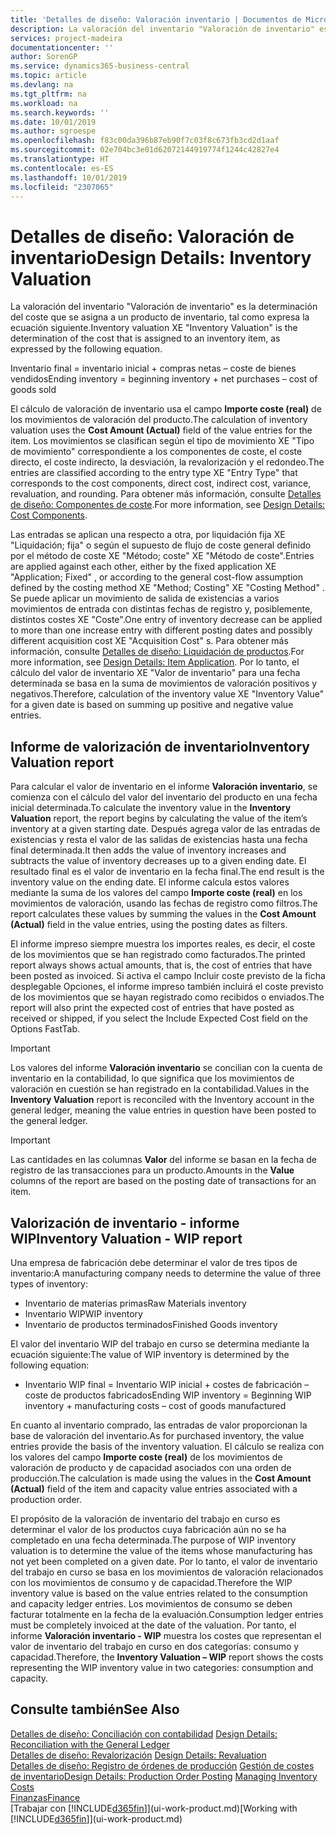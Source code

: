 ```yaml
---
title: 'Detalles de diseño: Valoración inventario | Documentos de Microsoft'
description: La valoración del inventario "Valoración de inventario" es la determinación del coste que se asigna a un producto de inventario, tal como expresa la ecuación siguiente.
services: project-madeira
documentationcenter: ''
author: SorenGP
ms.service: dynamics365-business-central
ms.topic: article
ms.devlang: na
ms.tgt_pltfrm: na
ms.workload: na
ms.search.keywords: ''
ms.date: 10/01/2019
ms.author: sgroespe
ms.openlocfilehash: f83c00da396b87eb90f7c03f8c673fb3cd2d1aaf
ms.sourcegitcommit: 02e704bc3e01d62072144919774f1244c42827e4
ms.translationtype: HT
ms.contentlocale: es-ES
ms.lasthandoff: 10/01/2019
ms.locfileid: "2307065"
---
```

# <a name="design-details-inventory-valuation"></a><span data-ttu-id="63aee-103">Detalles de diseño: Valoración de inventario</span><span class="sxs-lookup"><span data-stu-id="63aee-103">Design Details: Inventory Valuation</span></span>
<span data-ttu-id="63aee-104">La valoración del inventario "Valoración de inventario" es la determinación del coste que se asigna a un producto de inventario, tal como expresa la ecuación siguiente.</span><span class="sxs-lookup"><span data-stu-id="63aee-104">Inventory valuation XE "Inventory Valuation"  is the determination of the cost that is assigned to an inventory item, as expressed by the following equation.</span></span>  

<span data-ttu-id="63aee-105">Inventario final = inventario inicial + compras netas – coste de bienes vendidos</span><span class="sxs-lookup"><span data-stu-id="63aee-105">Ending inventory = beginning inventory + net purchases – cost of goods sold</span></span>  

<span data-ttu-id="63aee-106">El cálculo de valoración de inventario usa el campo **Importe coste (real)** de los movimientos de valoración del producto.</span><span class="sxs-lookup"><span data-stu-id="63aee-106">The calculation of inventory valuation uses the **Cost Amount (Actual)** field of the value entries for the item.</span></span> <span data-ttu-id="63aee-107">Los movimientos se clasifican según el tipo de movimiento XE "Tipo de movimiento" correspondiente a los componentes de coste, el coste directo, el coste indirecto, la desviación, la revalorización y el redondeo.</span><span class="sxs-lookup"><span data-stu-id="63aee-107">The entries are classified according to the entry type XE "Entry Type"  that corresponds to the cost components, direct cost, indirect cost, variance, revaluation, and rounding.</span></span> <span data-ttu-id="63aee-108">Para obtener más información, consulte [Detalles de diseño: Componentes de coste](design-details-cost-components.md).</span><span class="sxs-lookup"><span data-stu-id="63aee-108">For more information, see [Design Details: Cost Components](design-details-cost-components.md).</span></span>  

<span data-ttu-id="63aee-109">Las entradas se aplican una respecto a otra, por liquidación fija XE "Liquidación; fija" o según el supuesto de flujo de coste general definido por el método de coste XE "Método; coste" XE "Método de coste".</span><span class="sxs-lookup"><span data-stu-id="63aee-109">Entries are applied against each other, either by the fixed application XE "Application; Fixed" , or according to the general cost-flow assumption defined by the costing method XE "Method; Costing"  XE "Costing Method" .</span></span> <span data-ttu-id="63aee-110">Se puede aplicar un movimiento de salida de existencias a varios movimientos de entrada con distintas fechas de registro y, posiblemente, distintos costes XE "Coste".</span><span class="sxs-lookup"><span data-stu-id="63aee-110">One entry of inventory decrease can be applied to more than one increase entry with different posting dates and possibly different acquisition cost XE "Acquisition Cost" s.</span></span> <span data-ttu-id="63aee-111">Para obtener más información, consulte [Detalles de diseño: Liquidación de productos](design-details-item-application.md).</span><span class="sxs-lookup"><span data-stu-id="63aee-111">For more information, see [Design Details: Item Application](design-details-item-application.md).</span></span> <span data-ttu-id="63aee-112">Por lo tanto, el cálculo del valor de inventario XE "Valor de inventario" para una fecha determinada se basa en la suma de movimientos de valoración positivos y negativos.</span><span class="sxs-lookup"><span data-stu-id="63aee-112">Therefore, calculation of the inventory value XE "Inventory Value"  for a given date is based on summing up positive and negative value entries.</span></span>  

## <a name="inventory-valuation-report"></a><span data-ttu-id="63aee-113">Informe de valorización de inventario</span><span class="sxs-lookup"><span data-stu-id="63aee-113">Inventory Valuation report</span></span>  
<span data-ttu-id="63aee-114">Para calcular el valor de inventario en el informe **Valoración inventario**, se comienza con el cálculo del valor del inventario del producto en una fecha inicial determinada.</span><span class="sxs-lookup"><span data-stu-id="63aee-114">To calculate the inventory value in the **Inventory Valuation** report, the report begins by calculating the value of the item’s inventory at a given starting date.</span></span> <span data-ttu-id="63aee-115">Después agrega valor de las entradas de existencias y resta el valor de las salidas de existencias hasta una fecha final determinada.</span><span class="sxs-lookup"><span data-stu-id="63aee-115">It then adds the value of inventory increases and subtracts the value of inventory decreases up to a given ending date.</span></span> <span data-ttu-id="63aee-116">El resultado final es el valor de inventario en la fecha final.</span><span class="sxs-lookup"><span data-stu-id="63aee-116">The end result is the inventory value on the ending date.</span></span> <span data-ttu-id="63aee-117">El informe calcula estos valores mediante la suma de los valores del campo **Importe coste (real)** en los movimientos de valoración, usando las fechas de registro como filtros.</span><span class="sxs-lookup"><span data-stu-id="63aee-117">The report calculates these values by summing the values in the **Cost Amount (Actual)** field in the value entries, using the posting dates as filters.</span></span>  

<span data-ttu-id="63aee-118">El informe impreso siempre muestra los importes reales, es decir, el coste de los movimientos que se han registrado como facturados.</span><span class="sxs-lookup"><span data-stu-id="63aee-118">The printed report always shows actual amounts, that is, the cost of entries that have been posted as invoiced.</span></span> <span data-ttu-id="63aee-119">Si activa el campo Incluir coste previsto de la ficha desplegable Opciones, el informe impreso también incluirá el coste previsto de los movimientos que se hayan registrado como recibidos o enviados.</span><span class="sxs-lookup"><span data-stu-id="63aee-119">The report will also print the expected cost of entries that have posted as received or shipped, if you select the Include Expected Cost field on the Options FastTab.</span></span>  

> [!IMPORTANT]  
>  <span data-ttu-id="63aee-120">Los valores del informe **Valoración inventario** se concilian con la cuenta de inventario en la contabilidad, lo que significa que los movimientos de valoración en cuestión se han registrado en la contabilidad.</span><span class="sxs-lookup"><span data-stu-id="63aee-120">Values in the **Inventory Valuation** report is reconciled with the Inventory account in the general ledger, meaning the value entries in question have been posted to the general ledger.</span></span>  

> [!IMPORTANT]  
>  <span data-ttu-id="63aee-121">Las cantidades en las columnas **Valor** del informe se basan en la fecha de registro de las transacciones para un producto.</span><span class="sxs-lookup"><span data-stu-id="63aee-121">Amounts in the **Value** columns of the report are based on the posting date of transactions for an item.</span></span>  

## <a name="inventory-valuation---wip-report"></a><span data-ttu-id="63aee-122">Valorización de inventario - informe WIP</span><span class="sxs-lookup"><span data-stu-id="63aee-122">Inventory Valuation - WIP report</span></span>  
<span data-ttu-id="63aee-123">Una empresa de fabricación debe determinar el valor de tres tipos de inventario:</span><span class="sxs-lookup"><span data-stu-id="63aee-123">A manufacturing company needs to determine the value of three types of inventory:</span></span>  

* <span data-ttu-id="63aee-124">Inventario de materias primas</span><span class="sxs-lookup"><span data-stu-id="63aee-124">Raw Materials inventory</span></span>  
* <span data-ttu-id="63aee-125">Inventario WIP</span><span class="sxs-lookup"><span data-stu-id="63aee-125">WIP inventory</span></span>  
* <span data-ttu-id="63aee-126">Inventario de productos terminados</span><span class="sxs-lookup"><span data-stu-id="63aee-126">Finished Goods inventory</span></span>  

<span data-ttu-id="63aee-127">El valor del inventario WIP del trabajo en curso se determina mediante la ecuación siguiente:</span><span class="sxs-lookup"><span data-stu-id="63aee-127">The value of WIP inventory is determined by the following equation:</span></span>  

* <span data-ttu-id="63aee-128">Inventario WIP final = Inventario WIP inicial + costes de fabricación – coste de productos fabricados</span><span class="sxs-lookup"><span data-stu-id="63aee-128">Ending WIP inventory = Beginning WIP inventory + manufacturing costs – cost of goods manufactured</span></span>  

<span data-ttu-id="63aee-129">En cuanto al inventario comprado, las entradas de valor proporcionan la base de valoración del inventario.</span><span class="sxs-lookup"><span data-stu-id="63aee-129">As for purchased inventory, the value entries provide the basis of the inventory valuation.</span></span> <span data-ttu-id="63aee-130">El cálculo se realiza con los valores del campo **Importe coste (real)** de los movimientos de valoración de producto y de capacidad asociados con una orden de producción.</span><span class="sxs-lookup"><span data-stu-id="63aee-130">The calculation is made using the values in the **Cost Amount (Actual)** field of the item and capacity value entries associated with a production order.</span></span>  

<span data-ttu-id="63aee-131">El propósito de la valoración de inventario del trabajo en curso es determinar el valor de los productos cuya fabricación aún no se ha completado en una fecha determinada.</span><span class="sxs-lookup"><span data-stu-id="63aee-131">The purpose of WIP inventory valuation is to determine the value of the items whose manufacturing has not yet been completed on a given date.</span></span> <span data-ttu-id="63aee-132">Por lo tanto, el valor de inventario del trabajo en curso se basa en los movimientos de valoración relacionados con los movimientos de consumo y de capacidad.</span><span class="sxs-lookup"><span data-stu-id="63aee-132">Therefore the WIP inventory value is based on the value entries related to the consumption and capacity ledger entries.</span></span> <span data-ttu-id="63aee-133">Los movimientos de consumo se deben facturar totalmente en la fecha de la evaluación.</span><span class="sxs-lookup"><span data-stu-id="63aee-133">Consumption ledger entries must be completely invoiced at the date of the valuation.</span></span> <span data-ttu-id="63aee-134">Por tanto, el informe **Valoración inventario - WIP** muestra los costes que representan el valor de inventario del trabajo en curso en dos categorías: consumo y capacidad.</span><span class="sxs-lookup"><span data-stu-id="63aee-134">Therefore, the **Inventory Valuation – WIP** report shows the costs representing the WIP inventory value in two categories: consumption and capacity.</span></span>  

## <a name="see-also"></a><span data-ttu-id="63aee-135">Consulte también</span><span class="sxs-lookup"><span data-stu-id="63aee-135">See Also</span></span>  
<span data-ttu-id="63aee-136">[Detalles de diseño: Conciliación con contabilidad](design-details-reconciliation-with-the-general-ledger.md) </span><span class="sxs-lookup"><span data-stu-id="63aee-136">[Design Details: Reconciliation with the General Ledger](design-details-reconciliation-with-the-general-ledger.md) </span></span>  
<span data-ttu-id="63aee-137">[Detalles de diseño: Revalorización](design-details-revaluation.md) </span><span class="sxs-lookup"><span data-stu-id="63aee-137">[Design Details: Revaluation](design-details-revaluation.md) </span></span>  
<span data-ttu-id="63aee-138">[Detalles de diseño: Registro de órdenes de producción](design-details-production-order-posting.md)
[Gestión de costes de inventario](finance-manage-inventory-costs.md)</span><span class="sxs-lookup"><span data-stu-id="63aee-138">[Design Details: Production Order Posting](design-details-production-order-posting.md)
[Managing Inventory Costs](finance-manage-inventory-costs.md)</span></span>  
[<span data-ttu-id="63aee-139">Finanzas</span><span class="sxs-lookup"><span data-stu-id="63aee-139">Finance</span></span>](finance.md)  
<span data-ttu-id="63aee-140">[Trabajar con [!INCLUDE[d365fin](includes/d365fin_md.md)]](ui-work-product.md)</span><span class="sxs-lookup"><span data-stu-id="63aee-140">[Working with [!INCLUDE[d365fin](includes/d365fin_md.md)]](ui-work-product.md)</span></span>
